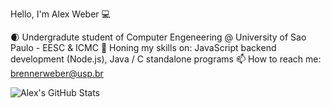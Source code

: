 Hello, I'm Alex Weber 💻

🌒 Undergradute student of Computer Engeneering @ University of Sao Paulo - EESC & ICMC
🔭 Honing my skills on: JavaScript backend development (Node.js), Java / C standalone programs
📫 How to reach me: brennerweber@usp.br

![Alex's GitHub Stats](https://github-readme-stats.vercel.app/api?username=LycalopX&show_icons=true&theme=radical)
